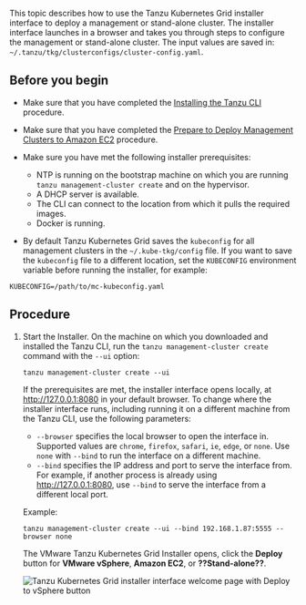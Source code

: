 This topic describes how to use the Tanzu Kubernetes Grid installer interface to deploy a management or stand-alone cluster. The installer interface launches in a browser and takes you through steps to configure the management or stand-alone cluster. The input values are saved in: `~/.tanzu/tkg/clusterconfigs/cluster-config.yaml`. 

## Before you begin

- Make sure that you have completed the [Installing the Tanzu CLI](../latest/installation-cli) procedure. 

- Make sure that you have completed the [Prepare to Deploy Management Clusters to Amazon EC2](../latest/prepare-deployment) procedure.

- Make sure you have met the following installer prerequisites:

   - NTP is running on the bootstrap machine on which you are running `tanzu management-cluster create` and on the hypervisor.
   - A DHCP server is available.
   - The CLI can connect to the location from which it pulls the required images.
   - Docker is running.

- By default Tanzu Kubernetes Grid saves the `kubeconfig` for all management clusters in the `~/.kube-tkg/config` file. If you want to save the `kubeconfig` file to a different location, set the `KUBECONFIG` environment variable before running the installer, for example:

```
KUBECONFIG=/path/to/mc-kubeconfig.yaml
```

<!--- For production deployments, it is strongly recommended to enable identity management for your clusters. For information about the preparatory steps to perform before you deploy a management cluster, see [Enabling Identity Management in Tanzu Kubernetes Grid](enabling-id-mgmt.md).
- If you want to register your management cluster with Tanzu Mission Control, follow the procedure in [Register Your Management Cluster with Tanzu Mission Control](register_tmc.md).
- If you are deploying clusters in an internet-restricted environment to either vSphere or Amazon EC2, you must also perform the steps in [Deploying Tanzu Kubernetes Grid in an Internet-Restricted Environment](airgapped-environments.md).-->

<!--- **NOTE**: On vSphere with Tanzu, you do not need to deploy a management cluster. See [Use the Tanzu CLI with a vSphere with Tanzu Supervisor Cluster](../tanzu-k8s-clusters/connect-vsphere7.md).-->

## Procedure

1. Start the Installer. On the machine on which you downloaded and installed the Tanzu CLI, run the `tanzu management-cluster create` command with the `--ui` option:

   ```
   tanzu management-cluster create --ui
   ```
   If the prerequisites are met, the installer interface opens locally, at http://127.0.0.1:8080 in your default browser. To change where the installer interface runs, including running it on a different machine from the Tanzu CLI, use the following parameters:

   - `--browser` specifies the local browser to open the interface in. Supported values are `chrome`, `firefox`, `safari`, `ie`, `edge`, or `none`. Use `none` with `--bind` to run the interface on a different machine.
   - `--bind` specifies the IP address and port to serve the interface from. For example, if another process is already using http://127.0.0.1:8080, use `--bind` to serve the interface from a different local port.
   
   Example:  
   ```
   tanzu management-cluster create --ui --bind 192.168.1.87:5555 --browser none
   ```  

   The VMware Tanzu Kubernetes Grid Installer opens, click the **Deploy** button for **VMware vSphere**, **Amazon EC2**, or **??Stand-alone??**.

   ![Tanzu Kubernetes Grid installer interface welcome page with Deploy to vSphere button](../images/deploy-management-cluster.png)